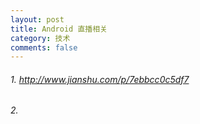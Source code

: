 ```yaml
---
layout: post
title: Android 直播相关
category: 技术
comments: false
---
```


###### 1. <http://www.jianshu.com/p/7ebbcc0c5df7>

###### 2.







